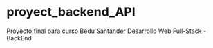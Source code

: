 # proyect_backend_API

Proyecto final para curso Bedu Santander Desarrollo Web Full-Stack - BackEnd
